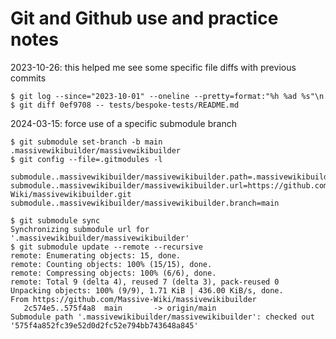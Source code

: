 # Git and Github use and practice notes

2023-10-26: this helped me see some specific file diffs with previous commits  
```shell
$ git log --since="2023-10-01" --oneline --pretty=format:"%h %ad %s"\n
$ git diff 0ef9708 -- tests/bespoke-tests/README.md
```

2024-03-15: force use of a specific submodule branch  
```shell
$ git submodule set-branch -b main .massivewikibuilder/massivewikibuilder
$ git config --file=.gitmodules -l

submodule..massivewikibuilder/massivewikibuilder.path=.massivewikibuilder/massivewikibuilder
submodule..massivewikibuilder/massivewikibuilder.url=https://github.com/Massive-Wiki/massivewikibuilder.git
submodule..massivewikibuilder/massivewikibuilder.branch=main

$ git submodule sync
Synchronizing submodule url for '.massivewikibuilder/massivewikibuilder'
$ git submodule update --remote --recursive
remote: Enumerating objects: 15, done.
remote: Counting objects: 100% (15/15), done.
remote: Compressing objects: 100% (6/6), done.
remote: Total 9 (delta 4), reused 7 (delta 3), pack-reused 0
Unpacking objects: 100% (9/9), 1.71 KiB | 436.00 KiB/s, done.
From https://github.com/Massive-Wiki/massivewikibuilder
   2c574e5..575f4a8  main       -> origin/main
Submodule path '.massivewikibuilder/massivewikibuilder': checked out        '575f4a852fc39e52d0d2fc52e794bb743648a845'

```
